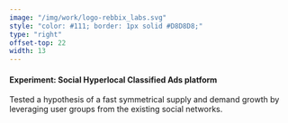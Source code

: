 ```yaml
---
image: "/img/work/logo-rebbix_labs.svg"
style: "color: #111; border: 1px solid #D8D8D8;"
type: "right"
offset-top: 22
width: 13
---
```

#### Experiment: Social Hyperlocal Classified Ads platform
Tested a hypothesis of a fast symmetrical supply and demand growth by leveraging user groups from the existing social networks.
